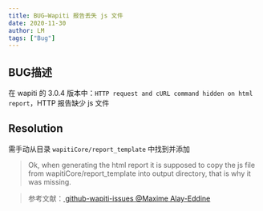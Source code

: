 ```yaml
---
title: BUG—Wapiti 报告丢失 js 文件
date: 2020-11-30
author: LM
tags: ["Bug"]
---
```


## BUG描述

在 wapiti 的 3.0.4 版本中：`HTTP request and cURL command hidden on html report`，HTTP 报告缺少 js 文件

## Resolution

需手动从目录 `wapitiCore/report_template` 中找到并添加

> Ok, when generating the html report it is supposed to copy the js file from wapitiCore/report_template into output directory, that is why it was missing.

> 参考文献：[ github-wapiti-issues @Maxime Alay-Eddine ](https://github.com/wapiti-scanner/wapiti/issues/86)
